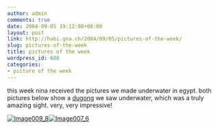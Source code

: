 ```yaml
---
author: admin
comments: true
date: 2004-09-05 19:12:08+00:00
layout: post
link: http://habi.gna.ch/2004/09/05/pictures-of-the-week/
slug: pictures-of-the-week
title: pictures of the week
wordpress_id: 608
categories:
- picture of the week
---
```


this week nina received the pictures we made underwater in egypt.
both pictures below show a [dugong](http://australian-animals.net/dugong.htm) we saw underwater, which was a truly amazing sight.
very, very impressive!


[![Image009_8](http://habi.gna.ch/blog/images/Image009_8-tm.jpg)](http://habi.gna.ch/blog/images/Image009_8.jpg)[![Image007_6](http://habi.gna.ch/blog/images/Image007_6-tm.jpg)](http://habi.gna.ch/blog/images/Image007_6.jpg)

